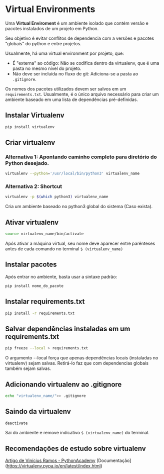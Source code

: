 # Virtual Environments

Uma **Virtual Enviroment** é um ambiente isolado que contém versão e pacotes instalados de um projeto em Python.

Seu objetivo é evitar conflitos de dependencia com a versões e pacotes "globais" do python e entre projetos.

Usualmente, há uma virtual environment por projeto, que:

- É "externa" ao código: Não se codifica dentro da virtualenv, que é uma pasta no mesmo nível do projeto. 
- Não deve ser incluída no fluxo de git: Adiciona-se a pasta ao `.gitignore`.

Os nomes dos pacotes utilizados devem ser salvos em um `requirements.txt`. Usualmente, é o único arquivo necessário para criar um ambiente baseado em uma lista de dependências pré-definidas.

## Instalar Virtualenv

```bash
pip install virtualenv
```

## Criar virtualenv

### Alternativa 1: Apontando caminho completo para diretório do Python desejado. 
```bash
virtualenv --python='/usr/local/bin/python3' virtualenv_name
```

### Alternativa 2: Shortcut
```bash
virtualenv -p $(which python3) virtualenv_name
```
Cria um ambiente baseado no python3 global do sistema (Caso exista).

## Ativar virtualenv

```bash
source virtualenv_name/bin/activate
```

Após ativar a máquina virtual, seu nome deve aparecer entre parênteses antes de cada comando no terminal ```$ (virtualenv_name)```

## Instalar pacotes
Após entrar no ambiente, basta usar a sintaxe padrão:

```bash
pip install nome_do_pacote
```
## Instalar requirements.txt

```bash
pip install -r requirements.txt
```

## Salvar dependências instaladas em um requirements.txt

```bash
pip freeze --local > requirements.txt
```
O argumento --local força que apenas dependências locais (instaladas no virtualenv) sejam salvas. Retirá-lo faz que com dependencias globais também sejam salvas.

## Adicionando virtualenv ao .gitignore

```bash
echo "virtualenv_name/">> .gitignore
```
## Saindo da virtualenv

```bash
deactivate
```

Sai do ambiente e remove indicativo ```$ (virtualenv_name)``` do terminal.

## Recomendações de estudo sobre virtualenv
[Artigo de Vinícius Ramos - PythonAcademy](https://pythonacademy.com.br/blog/python-e-virtualenv-como-programar-em-ambientes-virtuais)
[Documentação] (https://virtualenv.pypa.io/en/latest/index.html)